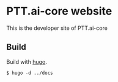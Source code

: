 # PTT.ai-core website

This is the developer site of PTT.ai-core

## Build

Build with [hugo](https://gohugo.io/).

```
$ hugo -d ../docs
```

